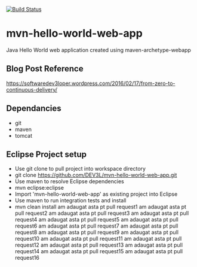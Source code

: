 [![Build Status](https://travis-ci.org/DEV3L/mvn-hello-world-web-app.png)](https://travis-ci.org/DEV3L/mvn-hello-world-web-app)

# mvn-hello-world-web-app
Java Hello World web application created using maven-archetype-webapp

## Blog Post Reference
https://softwaredev3loper.wordpress.com/2016/02/17/from-zero-to-continuous-delivery/

## Dependancies
* git
* maven
* tomcat

## Eclipse Project setup
* Use git clone to pull project into workspace directory
 * git clone https://github.com/DEV3L/mvn-hello-world-web-app.git
* Use maven to resolve Eclipse dependencies
 * mvn eclipse:eclipse
* Import 'mvn-hello-world-web-app' as existing project into Eclipse 
* Use maven to run integration tests and install
 * mvn clean install
am adaugat asta pt pull request1
am adaugat asta pt pull request2
am adaugat asta pt pull request3
am adaugat asta pt pull request4
am adaugat asta pt pull request5
am adaugat asta pt pull request6
am adaugat asta pt pull request7
am adaugat asta pt pull request8
am adaugat asta pt pull request9
am adaugat asta pt pull request10
am adaugat asta pt pull request11
am adaugat asta pt pull request12
am adaugat asta pt pull request13
am adaugat asta pt pull request14
am adaugat asta pt pull request15
am adaugat asta pt pull request16


